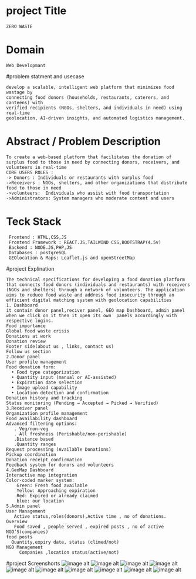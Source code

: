 # project Title 
    ZERO WASTE 
# Domain 
    Web Developmant
#problem statment and usecase

    develop a scalable, intelligent web platform that minimizes food wastage by 
    connecting food donors (households, restaurants, caterers, and canteens) with 
    verified recipients (NGOs, shelters, and individuals in need) using real-time 
    geolocation, AI-driven insights, and automated logistics management.

# Abstract / Problem Description 

    To create a web-based platform that facilitates the donation of surplus food to those in need by connecting donors, receivers, and volunteers in real-time
    CORE USERS ROLES :
    -> Donors : Individuals or restaurants with surplus food 
    ->Receivers : NGOs, shelters, and other organizations that distribute food to those in need
    ->volunteers:  Individuals who assist with food transportation 
    ->Administrators: System managers who moderate content and users
# Teck Stack
     Frontend : HTML,CSS,JS
     Frontend Framework : REACT.JS,TAILWIND CSS,BOOTSTRAP(4.5v)
     Backend : NODE.JS,PHP,JS
     Databases : postgreSQL
     GEOlocation & Maps: Leaflet.js and openStreetMap

 #project Explination 

    The technical specifications for developing a food donation platform that connects food donors (individuals and restaurants) with receivers (NGOs and shelters) through a network of volunteers. The application aims to reduce food waste and address food insecurity through an efficient digital matching system with geolocation capabilities
    1. Dashboard 
    it contain donor panel,reciver panel, GEO map Dashboard, admin panel  when we click on it then it open its own  panels accordingly with respective logins.
    Food importance
    Global food waste crisis
    Donations at work 
    Donation review 
    Footer side(about us , links, contact us)
    Follow us section
    2.Donor panel
    User profile management
    Food donation form:
      •	Food type categorization
      •	Quantity input (manual or AI-assisted)
      •	Expiration date selection
      •	Image upload capability 
      •	Location detection and confirmation
    Donation history and tracking 
    Status monitoring (Pending → Accepted → Picked → Verified) 
    3.Receiver panel
    Organization profile management 
    Food availability dashboard
    Advanced filtering options: 
       . Veg/non-veg
       . All freshness (Perishable/non-perishable)
       .Distance based
       .Quantity ranges 
    Request processing (Available Donations)
    Pickup coordination 
    Donation receipt confirmation 
    Feedback system for donors and volunteers
    4.GeoMap Dashboard 
    Interactive map integration 
    Color-coded marker system:
        Green: Fresh food available
        Yellow: Approaching expiration 
        Red: Expired or already claimed
        blue: our location
    5.Admin panel
    User Management 
       Active status,roles(donors),Active time , no of donations.
    Overview 
       Food saved , people served , expired posts , no of active NGO’S(companies)
    food posts
      Quantity,expiry date, status (climed/not)
    NGO Management
         Companies ,location status(active/not)
#project Screenshorts
![image alt](https://github.com/Keerthan-Karthikeya-14/ZEROWASTE1/blob/129d7f60209a3759655d888c0106981183c25e16/Dashboard1.png)
![image alt](https://github.com/Keerthan-Karthikeya-14/ZEROWASTE1/blob/bb1e3e4062dfd8ea6a8b9f0ad89cc551b1ee0c23/Dashboard2.png)
![image alt](https://github.com/Keerthan-Karthikeya-14/ZEROWASTE1/blob/bb1e3e4062dfd8ea6a8b9f0ad89cc551b1ee0c23/Donor%20login.png)
![image alt](https://github.com/Keerthan-Karthikeya-14/ZEROWASTE1/blob/bb1e3e4062dfd8ea6a8b9f0ad89cc551b1ee0c23/Donation%20Details.png)
![image alt](https://github.com/Keerthan-Karthikeya-14/ZEROWASTE1/blob/bb1e3e4062dfd8ea6a8b9f0ad89cc551b1ee0c23/Recevier.png)
![image alt](https://github.com/Keerthan-Karthikeya-14/ZEROWASTE1/blob/bb1e3e4062dfd8ea6a8b9f0ad89cc551b1ee0c23/Recevier%20request.png)
![image alt](https://github.com/Keerthan-Karthikeya-14/ZEROWASTE1/blob/bb1e3e4062dfd8ea6a8b9f0ad89cc551b1ee0c23/Recevier%20feedback%20and%20ratings.png)
![image alt](https://github.com/Keerthan-Karthikeya-14/ZEROWASTE1/blob/bb1e3e4062dfd8ea6a8b9f0ad89cc551b1ee0c23/GEOlocation%20of%20food%20Donations.png)
![image alt](https://github.com/Keerthan-Karthikeya-14/ZEROWASTE1/blob/bb1e3e4062dfd8ea6a8b9f0ad89cc551b1ee0c23/Admin%20login.png)
![image alt](https://github.com/Keerthan-Karthikeya-14/ZEROWASTE1/blob/bb1e3e4062dfd8ea6a8b9f0ad89cc551b1ee0c23/Admin%20dashboard.png)





    

    





















 
     
